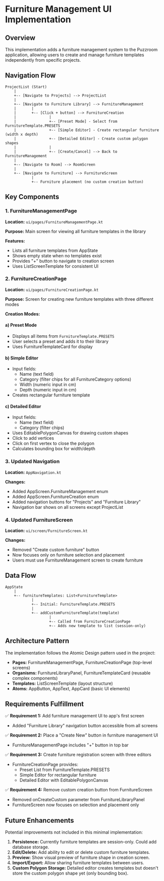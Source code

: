# Furniture Management UI Implementation

## Overview
This implementation adds a furniture management system to the Puzzroom application, allowing users to create and manage furniture templates independently from specific projects.

## Navigation Flow

```
ProjectList (Start)
    |
    +-- [Navigate to Projects] --> ProjectList
    |
    +-- [Navigate to Furniture Library] --> FurnitureManagement
    |       |
    |       +-- [Click + button] --> FurnitureCreation
    |               |
    |               +-- [Preset Mode] - Select from FurnitureTemplate.PRESETS
    |               +-- [Simple Editor] - Create rectangular furniture (width x depth)
    |               +-- [Detailed Editor] - Create custom polygon shapes
    |               |
    |               +-- [Create/Cancel] --> Back to FurnitureManagement
    |
    +-- [Navigate to Room] --> RoomScreen
    |
    +-- [Navigate to Furniture] --> FurnitureScreen
            |
            +-- Furniture placement (no custom creation button)
```

## Key Components

### 1. FurnitureManagementPage
**Location:** `ui/pages/FurnitureManagementPage.kt`

**Purpose:** Main screen for viewing all furniture templates in the library

**Features:**
- Lists all furniture templates from AppState
- Shows empty state when no templates exist
- Provides "+" button to navigate to creation screen
- Uses ListScreenTemplate for consistent UI

### 2. FurnitureCreationPage
**Location:** `ui/pages/FurnitureCreationPage.kt`

**Purpose:** Screen for creating new furniture templates with three different modes

**Creation Modes:**

#### a) Preset Mode
- Displays all items from `FurnitureTemplate.PRESETS`
- User selects a preset and adds it to their library
- Uses FurnitureTemplateCard for display

#### b) Simple Editor
- Input fields:
  - Name (text field)
  - Category (filter chips for all FurnitureCategory options)
  - Width (numeric input in cm)
  - Depth (numeric input in cm)
- Creates rectangular furniture template

#### c) Detailed Editor
- Input fields:
  - Name (text field)
  - Category (filter chips)
- Uses EditablePolygonCanvas for drawing custom shapes
- Click to add vertices
- Click on first vertex to close the polygon
- Calculates bounding box for width/depth

### 3. Updated Navigation
**Location:** `AppNavigation.kt`

**Changes:**
- Added AppScreen.FurnitureManagement enum
- Added AppScreen.FurnitureCreation enum
- Added navigation buttons for "Projects" and "Furniture Library"
- Navigation bar shows on all screens except ProjectList

### 4. Updated FurnitureScreen
**Location:** `ui/screen/FurnitureScreen.kt`

**Changes:**
- Removed "Create custom furniture" button
- Now focuses only on furniture selection and placement
- Users must use FurnitureManagement screen to create furniture

## Data Flow

```
AppState
    |
    +-- furnitureTemplates: List<FurnitureTemplate>
            |
            +-- Initial: FurnitureTemplate.PRESETS
            |
            +-- addCustomFurnitureTemplate(template)
                    |
                    +-- Called from FurnitureCreationPage
                    +-- Adds new template to list (session-only)
```

## Architecture Pattern

The implementation follows the Atomic Design pattern used in the project:

- **Pages:** FurnitureManagementPage, FurnitureCreationPage (top-level screens)
- **Organisms:** FurnitureLibraryPanel, FurnitureTemplateCard (reusable complex components)
- **Templates:** ListScreenTemplate (layout structure)
- **Atoms:** AppButton, AppText, AppCard (basic UI elements)

## Requirements Fulfillment

✅ **Requirement 1:** Add furniture management UI to app's first screen
   - Added "Furniture Library" navigation button accessible from all screens

✅ **Requirement 2:** Place a "Create New" button in furniture management UI
   - FurnitureManagementPage includes "+" button in top bar

✅ **Requirement 3:** Create furniture registration screen with three editors
   - FurnitureCreationPage provides:
     - Preset List from FurnitureTemplate.PRESETS
     - Simple Editor for rectangular furniture
     - Detailed Editor with EditablePolygonCanvas

✅ **Requirement 4:** Remove custom creation button from FurnitureScreen
   - Removed onCreateCustom parameter from FurnitureLibraryPanel
   - FurnitureScreen now focuses on selection and placement only

## Future Enhancements

Potential improvements not included in this minimal implementation:

1. **Persistence:** Currently furniture templates are session-only. Could add database storage.
2. **Edit/Delete:** Add ability to edit or delete custom furniture templates.
3. **Preview:** Show visual preview of furniture shape in creation screen.
4. **Import/Export:** Allow sharing furniture templates between users.
5. **Custom Polygon Storage:** Detailed editor creates templates but doesn't store the custom polygon shape yet (only bounding box).
